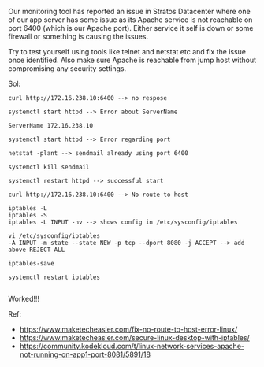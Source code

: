 Our monitoring tool has reported an issue in Stratos Datacenter where one of our app server has some issue as its Apache service is not reachable on port 6400 (which is our Apache port). Either service it self is down or some firewall or something is causing the issues.


Try to test yourself using tools like telnet and netstat etc and fix the issue once identified. Also make sure Apache is reachable from jump host without compromising any security settings.

Sol:
```
curl http://172.16.238.10:6400 --> no respose

systemctl start httpd --> Error about ServerName

ServerName 172.16.238.10

systemctl start httpd --> Error regarding port

netstat -plant --> sendmail already using port 6400

systemctl kill sendmail

systemctl restart httpd --> successful start

curl http://172.16.238.10:6400 --> No route to host

iptables -L
iptables -S
iptables -L INPUT -nv --> shows config in /etc/sysconfig/iptables

vi /etc/sysconfig/iptables
-A INPUT -m state --state NEW -p tcp --dport 8080 -j ACCEPT --> add above REJECT ALL

iptables-save

systemctl restart iptables


```

Worked!!!

Ref:
- https://www.maketecheasier.com/fix-no-route-to-host-error-linux/
- https://www.maketecheasier.com/secure-linux-desktop-with-iptables/
- https://community.kodekloud.com/t/linux-network-services-apache-not-running-on-app1-port-8081/5891/18

